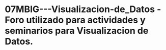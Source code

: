 # 07MBIG---Visualizacion-de_Datos - Foro utilizado para actividades y seminarios para Visualizacion de Datos.
